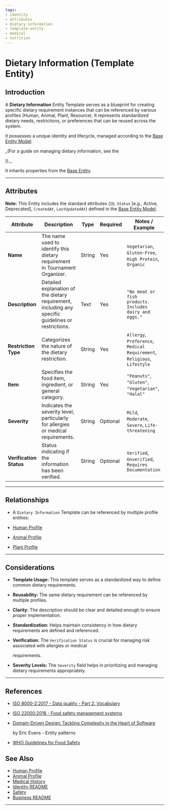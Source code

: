```yaml
---
tags:
- identity
- attributes
- dietary-information
- template-entity
- medical
- nutrition
---
```


# Dietary Information (Template Entity)

## Introduction

A **Dietary Information** Entity Template serves as a blueprint for creating specific dietary requirement instances that
can be referenced by various profiles (Human, Animal, Plant, Resource). It represents standardized dietary needs,
restrictions, or preferences that can be reused across the system.

It possesses a unique identity and lifecycle, managed according to the [Base Entity Model](../../../foundation/base_entity.md).

\_(For a guide on managing dietary information, see the

<!-- [User Guide: Dietary Information](# ../user_guide/ (TODO: Create user guide) -->))._

It inherits properties from the [Base Entity](../../../foundation/base_entity.md).

---

## **Attributes**

**Note:** This Entity includes the standard attributes (`ID`, `Status` [e.g., Active, Deprecated], `CreatedAt`,
`LastUpdatedAt`) defined in the [Base Entity Model](../../../foundation/base_entity.md).

| Attribute               | Description                                                                                         | Type   | Required | Notes / Example                                                          |
| ----------------------- | --------------------------------------------------------------------------------------------------- | ------ | -------- | ------------------------------------------------------------------------ |
| **Name**                | The name used to identify this dietary requirement in Tournament Organizer.                         | String | Yes      | `Vegetarian`, `Gluten-Free`, `High Protein`, `Organic`                   |
| **Description**         | Detailed explanation of the dietary requirement, including any specific guidelines or restrictions. | Text   | Yes      | `"No meat or fish products. Includes dairy and eggs."`                   |
| **Restriction Type**    | Categorizes the nature of the dietary restriction.                                                  | String | Yes      | `Allergy`, `Preference`, `Medical Requirement`, `Religious`, `Lifestyle` |
| **Item**                | Specifies the food item, ingredient, or general category.                                           | String | Yes      | `"Peanuts"`, `"Gluten"`, `"Vegetarian"`, `"Halal"`                       |
| **Severity**            | Indicates the severity level, particularly for allergies or medical requirements.                   | String | Optional | `Mild`, `Moderate`, `Severe`, `Life-threatening`                         |
| **Verification Status** | Status indicating if the information has been verified.                                             | String | Optional | `Verified`, `Unverified`, `Requires Documentation`                       |

---

## **Relationships**

- A `Dietary Information` Template can be referenced by multiple profile entities:

- [Human Profile](../../profile/human.md)
- [Animal Profile](../../profile/animal.md)
- [Plant Profile](../../profile/plant.md)

---

## **Considerations**

- **Template Usage:** This template serves as a standardized way to define common dietary requirements.
- **Reusability:** The same dietary requirement can be referenced by multiple profiles.
- **Clarity:** The description should be clear and detailed enough to ensure proper implementation.
- **Standardization:** Helps maintain consistency in how dietary requirements are defined and referenced.
- **Verification:** The `Verification Status` is crucial for managing risk associated with allergies or medical

  requirements.

- **Severity Levels:** The `Severity` field helps in prioritizing and managing dietary requirements appropriately.

---

## References

- [ISO 8000-2:2017 - Data quality - Part 2: Vocabulary](https://www.iso.org/standard/36326.html)
- [ISO 22000:2018 - Food safety management systems](https://www.iso.org/standard/65464.html)
- [Domain-Driven Design: Tackling Complexity in the Heart of Software](https://www.amazon.com/Domain-Driven-Design-Tackling-Complexity-Software/dp/0321125215)

  by Eric Evans - Entity patterns

- [WHO Guidelines for Food Safety](https://www.who.int/news-room/fact-sheets/detail/food-safety)

## See Also

- [Human Profile](../../../identity/profile/human.md)
- [Animal Profile](../../../identity/profile/base_profile.md)
- [Medical History](../../../identity/attributes/medical_history/medical_history.md)
- [Identity README](../../../identity/README.md)
- [Safety](../../../safety/safety.md)
- [Business README](../../../README.md)

---
